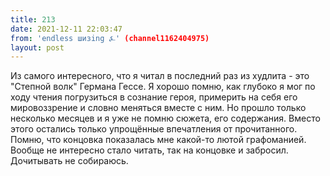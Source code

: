 ```yaml
---
title: 213
date: 2021-12-11 22:03:47
from: 'endless шизing ⍼' (channel1162404975)
layout: post
---
```


Из самого интересного, что я читал в последний раз из худлита - это "Степной волк" Германа Гессе. Я хорошо помню, как глубоко я мог по ходу чтения погрузиться в сознание героя, примерить на себя его мировоззрение и словно меняться вместе с ним. 
Но прошло только несколько месяцев и я уже не помню сюжета, его содержания. Вместо этого остались только упрощённые впечатления от прочитанного.
Помню, что концовка показалась мне какой-то лютой графоманией. Вообще не интересно стало читать, так на концовке и забросил. Дочитывать не собираюсь.
